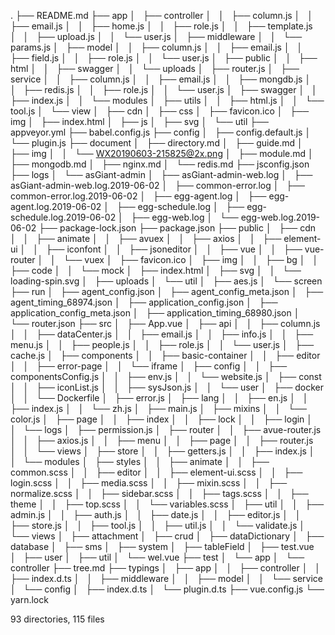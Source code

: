 .
├── README.md
├── app
│   ├── controller
│   │   ├── column.js
│   │   ├── email.js
│   │   ├── home.js
│   │   ├── role.js
│   │   ├── template.js
│   │   ├── upload.js
│   │   └── user.js
│   ├── middleware
│   │   └── params.js
│   ├── model
│   │   ├── column.js
│   │   ├── email.js
│   │   ├── field.js
│   │   ├── role.js
│   │   └── user.js
│   ├── public
│   │   ├── html
│   │   ├── swagger
│   │   └── uploads
│   ├── router.js
│   ├── service
│   │   ├── column.js
│   │   ├── email.js
│   │   ├── mongdb.js
│   │   ├── redis.js
│   │   ├── role.js
│   │   └── user.js
│   ├── swagger
│   │   ├── index.js
│   │   └── modules
│   ├── utils
│   │   ├── html.js
│   │   └── tool.js
│   └── view
│       ├── cdn
│       ├── css
│       ├── favicon.ico
│       ├── img
│       ├── index.html
│       ├── js
│       ├── svg
│       └── util
├── appveyor.yml
├── babel.config.js
├── config
│   ├── config.default.js
│   └── plugin.js
├── document
│   ├── directory.md
│   ├── guide.md
│   ├── img
│   │   └── WX20190603-215825@2x.png
│   ├── module.md
│   ├── mongodb.md
│   ├── nginx.md
│   └── redis.md
├── jsconfig.json
├── logs
│   └── asGiant-admin
│       ├── asGiant-admin-web.log
│       ├── asGiant-admin-web.log.2019-06-02
│       ├── common-error.log
│       ├── common-error.log.2019-06-02
│       ├── egg-agent.log
│       ├── egg-agent.log.2019-06-02
│       ├── egg-schedule.log
│       ├── egg-schedule.log.2019-06-02
│       ├── egg-web.log
│       └── egg-web.log.2019-06-02
├── package-lock.json
├── package.json
├── public
│   ├── cdn
│   │   ├── animate
│   │   ├── avuex
│   │   ├── axios
│   │   ├── element-ui
│   │   ├── iconfont
│   │   ├── jsoneditor
│   │   ├── vue
│   │   ├── vue-router
│   │   └── vuex
│   ├── favicon.ico
│   ├── img
│   │   ├── bg
│   │   ├── code
│   │   └── mock
│   ├── index.html
│   ├── svg
│   │   └── loading-spin.svg
│   ├── uploads
│   └── util
│       ├── aes.js
│       └── screen
├── run
│   ├── agent_config.json
│   ├── agent_config_meta.json
│   ├── agent_timing_68974.json
│   ├── application_config.json
│   ├── application_config_meta.json
│   ├── application_timing_68980.json
│   └── router.json
├── src
│   ├── App.vue
│   ├── api
│   │   ├── column.js
│   │   ├── dataCenter.js
│   │   ├── email.js
│   │   ├── info.js
│   │   ├── menu.js
│   │   ├── people.js
│   │   ├── role.js
│   │   └── user.js
│   ├── cache.js
│   ├── components
│   │   ├── basic-container
│   │   ├── editor
│   │   ├── error-page
│   │   └── iframe
│   ├── config
│   │   ├── componentsConfig.js
│   │   ├── env.js
│   │   └── website.js
│   ├── const
│   │   ├── iconList.js
│   │   ├── sysJson.js
│   │   └── user
│   ├── docker
│   │   └── Dockerfile
│   ├── error.js
│   ├── lang
│   │   ├── en.js
│   │   ├── index.js
│   │   └── zh.js
│   ├── main.js
│   ├── mixins
│   │   └── color.js
│   ├── page
│   │   ├── index
│   │   ├── lock
│   │   ├── login
│   │   └── logs
│   ├── permission.js
│   ├── router
│   │   ├── avue-router.js
│   │   ├── axios.js
│   │   ├── menu
│   │   ├── page
│   │   ├── router.js
│   │   └── views
│   ├── store
│   │   ├── getters.js
│   │   ├── index.js
│   │   └── modules
│   ├── styles
│   │   ├── animate
│   │   ├── common.scss
│   │   ├── editor
│   │   ├── element-ui.scss
│   │   ├── login.scss
│   │   ├── media.scss
│   │   ├── mixin.scss
│   │   ├── normalize.scss
│   │   ├── sidebar.scss
│   │   ├── tags.scss
│   │   ├── theme
│   │   ├── top.scss
│   │   └── variables.scss
│   ├── util
│   │   ├── admin.js
│   │   ├── auth.js
│   │   ├── date.js
│   │   ├── editor.js
│   │   ├── store.js
│   │   ├── tool.js
│   │   ├── util.js
│   │   └── validate.js
│   └── views
│       ├── attachment
│       ├── crud
│       ├── dataDictionary
│       ├── database
│       ├── sms
│       ├── system
│       ├── tableField
│       ├── test.vue
│       ├── user
│       ├── util
│       └── wel.vue
├── test
│   └── app
│       └── controller
├── tree.md
├── typings
│   ├── app
│   │   ├── controller
│   │   ├── index.d.ts
│   │   ├── middleware
│   │   ├── model
│   │   └── service
│   └── config
│       ├── index.d.ts
│       └── plugin.d.ts
├── vue.config.js
└── yarn.lock

93 directories, 115 files
